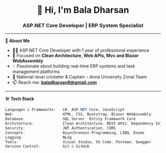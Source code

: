 <!-- GitHub Profile README for Bala Dharsan -->

<h1 align="center">👋 Hi, I'm Bala Dharsan</h1>
<h3 align="center">ASP.NET Core Developer | ERP System Specialist</h3>

---

🌟 **About Me**  
- 🧑‍💻 ASP.NET Core Developer with 1 year of professional experience   
- 💼 Focused on **Clean Architecture, Web APIs, Mvc and Blazor WebAssembly**  
- 💡 Passionate about building real-time ERP systems and task management platforms  
- 🏏 National-level cricketer & Captain – Anna University Zonal Team  
- 📫 Reach me: **baladharsan8@gmail.com**

---

🛠️ **Tech Stack**

```csharp
Languages & Frameworks:   C#, ASP.NET Core, JavaScript  
Web:                      HTML, CSS, Bootstrap, Blazor WebAssembly  
Database:                 SQL Server, Entity Framework Core  
Architecture:             Clean Architecture, REST APIs, Dependency Injection  
Security:                 JWT Authentication, CORS  
Concepts:                 Asynchronous Programming, LINQ, Enums  
Logging:                  NLog  
Tools:                    Visual Studio, VS Code, Postman, Swagger  
Version Control:          Git & GitHub  
